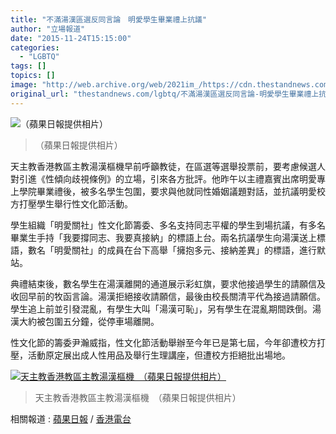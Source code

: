 ```yaml
---
title: "不滿湯漢區選反同言論　明愛學生畢業禮上抗議"
author: "立場報道"
date: "2015-11-24T15:15:00"
categories:
  - "LGBTQ"
tags: []
topics: []
image: "http://web.archive.org/web/2021im_/https://cdn.thestandnews.com/media/photos/cache/1123cwl4013_g8XrI_1200x0.JPG"
original_url: "thestandnews.com/lgbtq/不滿湯漢區選反同言論-明愛學生畢業禮上抗議"
---
```

![（蘋果日報提供相片）](http://web.archive.org/web/2021im_/https://cdn.thestandnews.com/media/photos/cache/1123cwl4013_g8XrI_1200x0.JPG)

> （蘋果日報提供相片）

天主教香港教區主教湯漢樞機早前呼籲教徒，在區選等選舉投票前，要考慮候選人對引進《性傾向歧視條例》的立場，引來各方批評。他昨午以主禮嘉賓出席明愛專上學院畢業禮後，被多名學生包圍，要求與他就同性婚姻議題對話，並抗議明愛校方打壓學生舉行性文化節活動。

學生組織「明愛關社」性文化節籌委、多名支持同志平權的學生到場抗議，有多名畢業生手持「我要撐同志、我要真接納」的標語上台。兩名抗議學生向湯漢送上標語，數名「明愛關社」的成員在台下高舉「擁抱多元、接納差異」的標語，進行默站。

典禮結束後，數名學生在湯漢離開的通道展示彩虹旗，要求他接過學生的請願信及收回早前的牧函言論。湯漢拒絕接收請願信，最後由校長關清平代為接過請願信。學生追上前並引發混亂，有學生大叫「湯漢可恥」，另有學生在混亂期間跌倒。湯漢大約被包圍五分鐘，從停車場離開。

性文化節的籌委尹瀚威指，性文化節活動舉辦至今年已是第七屆，今年卻遭校方打壓，活動原定展出成人性用品及舉行生理講座，但遭校方拒絕批出場地。

[![天主教香港教區主教湯漢樞機　（蘋果日報提供相片）](http://web.archive.org/web/2021im_/https://cdn.thestandnews.com/media/photos/cache/1123cwl0412_pELMu_1200x0.JPG)](http://web.archive.org/web/20210628124719/https://cdn.thestandnews.com/media/photos/cache/1123cwl0412_pELMu_1200x0.JPG)

> 天主教香港教區主教湯漢樞機　（蘋果日報提供相片）

相關報道 : [蘋果日報](http://web.archive.org/web/20210628124719/http://hkm.appledaily.com/detail.php?guid=54460131&category_guid=6996647&category=instant&issue=20151123) / [香港電台](http://web.archive.org/web/20210628124719/https://hk.news.yahoo.com/%E6%95%B8%E5%8D%81%E5%90%8D%E5%AD%B8%E7%94%9F%E4%B8%8D%E6%BB%BF%E6%B9%AF%E6%BC%A2%E8%A8%80%E8%AB%96%E6%8A%97%E8%AD%B0-%E6%B7%B7%E4%BA%82%E4%B8%AD%E6%9C%89%E5%AD%B8%E7%94%9F%E8%B7%8C%E5%80%92-093622726.html)